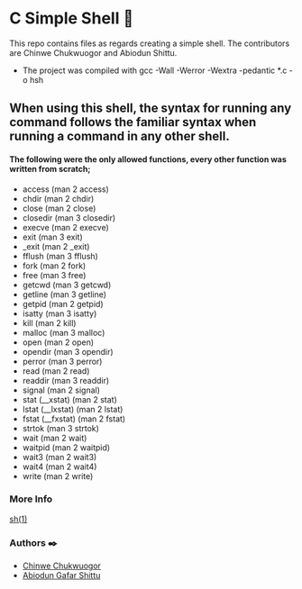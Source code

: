 # C Simple Shell :shell:

This repo contains files as regards creating a simple shell. The contributors are Chinwe Chukwuogor and Abiodun Shittu.
* The project was compiled with gcc -Wall -Werror -Wextra -pedantic *.c -o hsh

## When using this shell, the syntax for running any command follows the familiar syntax when running a command in any other shell.

#### The following were the only allowed functions, every other function was written from scratch;
- access (man 2 access)
- chdir (man 2 chdir)
- close (man 2 close)
- closedir (man 3 closedir)
- execve (man 2 execve)
- exit (man 3 exit)
- _exit (man 2 _exit)
- fflush (man 3 fflush)
- fork (man 2 fork)
- free (man 3 free)
- getcwd (man 3 getcwd)
- getline (man 3 getline)
- getpid (man 2 getpid)
- isatty (man 3 isatty)
- kill (man 2 kill)
- malloc (man 3 malloc)
- open (man 2 open)
- opendir (man 3 opendir)
- perror (man 3 perror)
- read (man 2 read)
- readdir (man 3 readdir)
- signal (man 2 signal)
- stat (__xstat) (man 2 stat)
- lstat (__lxstat) (man 2 lstat)
- fstat (__fxstat) (man 2 fstat)
- strtok (man 3 strtok)
- wait (man 2 wait)
- waitpid (man 2 waitpid)
- wait3 (man 2 wait3)
- wait4 (man 2 wait4)
- write (man 2 write)

### More Info
[sh(1)](https://linux.die.net/man/1/sh "sh(1)")

### Authors :black_nib:

* [Chinwe Chukwuogor](https://github.com/Kiraadaves/)
* [Abiodun Gafar Shittu](https://github.com/Abiodun-Shittu/)